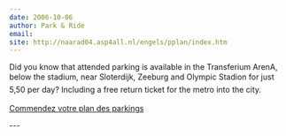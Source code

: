 ```yaml
---
date: 2006-10-06
author: Park & Ride
email: 
site: http://naarad04.asp4all.nl/engels/pplan/index.htm
---
```


<p>
Did you know that attended parking is available in the Transferium ArenA, below the stadium, near Sloterdijk, Zeeburg and Olympic Stadion for just  5,50 per day? Including a free return ticket for the metro into the city.
<br/><br/>
<a href="http://naarad04.asp4all.nl/engels/pplan/index.htm">Commendez votre plan des parkings</a>
</p>
---